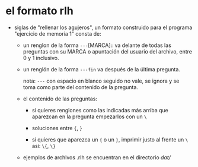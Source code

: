 # el formato rlh

- siglas de "rellenar los agujeros", un formato
  construido para el programa "ejercicio de memoria 1"
  consta de:

    - un renglon de la forma `---`[MARCA]`:` va delante
      de todas las preguntas con su MARCA o
      apuntación del usuario del archivo, entre
      0 y 1 inclusivo.

    - un renglón de la forma `---fin` va después de
      la última pregunta.

      nota: `---` con espacio en blanco seguido no
      vale, se ignora y se toma como parte del
      contenido de la pregunta.

    - el contenido de las preguntas:
        - si quieres renglones como las indicadas
          más arriba que aparezcan en la pregunta
          empezarlos con un `\`

        - soluciones entre `{`, `}`

        - si quieres que aparezca un `{` o un `}`, imprimir
          justo al frente un `\` así: `\{`, `\}`

    - ejemplos de archivos .rlh se encuentran en
      el directorio *dat/*
